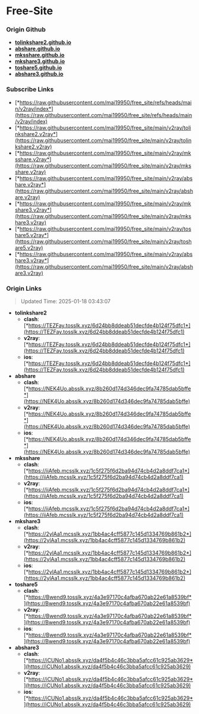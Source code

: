 # Free-Site

### Origin Github

- [**tolinkshare2.github.io**](https://github.com/tolinkshare2/tolinkshare2.github.io)
- [**abshare.github.io**](https://github.com/abshare/abshare.github.io)
- [**mksshare.github.io**](https://github.com/mksshare/mksshare.github.io)
- [**mkshare3.github.io**](https://github.com/mkshare3/mkshare3.github.io)
- [**toshare5.github.io**](https://github.com/toshare5/toshare5.github.io)
- [**abshare3.github.io**](https://github.com/abshare3/abshare3.github.io)

### Subscribe Links

- [*https://raw.githubusercontent.com/mai19950/free_site/refs/heads/main/v2ray/index*](https://raw.githubusercontent.com/mai19950/free_site/refs/heads/main/v2ray/index)
- [*https://raw.githubusercontent.com/mai19950/free_site/main/v2ray/tolinkshare2.v2ray*](https://raw.githubusercontent.com/mai19950/free_site/main/v2ray/tolinkshare2.v2ray)
- [*https://raw.githubusercontent.com/mai19950/free_site/main/v2ray/mksshare.v2ray*](https://raw.githubusercontent.com/mai19950/free_site/main/v2ray/mksshare.v2ray)
- [*https://raw.githubusercontent.com/mai19950/free_site/main/v2ray/abshare.v2ray*](https://raw.githubusercontent.com/mai19950/free_site/main/v2ray/abshare.v2ray)
- [*https://raw.githubusercontent.com/mai19950/free_site/main/v2ray/mkshare3.v2ray*](https://raw.githubusercontent.com/mai19950/free_site/main/v2ray/mkshare3.v2ray)
- [*https://raw.githubusercontent.com/mai19950/free_site/main/v2ray/toshare5.v2ray*](https://raw.githubusercontent.com/mai19950/free_site/main/v2ray/toshare5.v2ray)
- [*https://raw.githubusercontent.com/mai19950/free_site/main/v2ray/abshare3.v2ray*](https://raw.githubusercontent.com/mai19950/free_site/main/v2ray/abshare3.v2ray)

### Origin Links

> Updated Time: 2025-01-18 03:43:07

- **tolinkshare2**
  - **clash**: [*https://TEZFay.tosslk.xyz/6d24bb8ddeab51decfde4b124f75dfc1*](https://TEZFay.tosslk.xyz/6d24bb8ddeab51decfde4b124f75dfc1)
  - **v2ray**: [*https://TEZFay.tosslk.xyz/6d24bb8ddeab51decfde4b124f75dfc1*](https://TEZFay.tosslk.xyz/6d24bb8ddeab51decfde4b124f75dfc1)
  - **ios**: [*https://TEZFay.tosslk.xyz/6d24bb8ddeab51decfde4b124f75dfc1*](https://TEZFay.tosslk.xyz/6d24bb8ddeab51decfde4b124f75dfc1)
- **abshare**
  - **clash**: [*https://NEK4Uo.absslk.xyz/8b260d174d346dec9fa74785dab5bffe*](https://NEK4Uo.absslk.xyz/8b260d174d346dec9fa74785dab5bffe)
  - **v2ray**: [*https://NEK4Uo.absslk.xyz/8b260d174d346dec9fa74785dab5bffe*](https://NEK4Uo.absslk.xyz/8b260d174d346dec9fa74785dab5bffe)
  - **ios**: [*https://NEK4Uo.absslk.xyz/8b260d174d346dec9fa74785dab5bffe*](https://NEK4Uo.absslk.xyz/8b260d174d346dec9fa74785dab5bffe)
- **mksshare**
  - **clash**: [*https://iiAfeb.mcsslk.xyz/1c5f275f6d2ba94d74cb4d2a8ddf7ca1*](https://iiAfeb.mcsslk.xyz/1c5f275f6d2ba94d74cb4d2a8ddf7ca1)
  - **v2ray**: [*https://iiAfeb.mcsslk.xyz/1c5f275f6d2ba94d74cb4d2a8ddf7ca1*](https://iiAfeb.mcsslk.xyz/1c5f275f6d2ba94d74cb4d2a8ddf7ca1)
  - **ios**: [*https://iiAfeb.mcsslk.xyz/1c5f275f6d2ba94d74cb4d2a8ddf7ca1*](https://iiAfeb.mcsslk.xyz/1c5f275f6d2ba94d74cb4d2a8ddf7ca1)
- **mkshare3**
  - **clash**: [*https://2ylAa1.mcsslk.xyz/1bb4ac4cff5877c145d1334769b861b2*](https://2ylAa1.mcsslk.xyz/1bb4ac4cff5877c145d1334769b861b2)
  - **v2ray**: [*https://2ylAa1.mcsslk.xyz/1bb4ac4cff5877c145d1334769b861b2*](https://2ylAa1.mcsslk.xyz/1bb4ac4cff5877c145d1334769b861b2)
  - **ios**: [*https://2ylAa1.mcsslk.xyz/1bb4ac4cff5877c145d1334769b861b2*](https://2ylAa1.mcsslk.xyz/1bb4ac4cff5877c145d1334769b861b2)
- **toshare5**
  - **clash**: [*https://Bwend9.tosslk.xyz/4a3e97170c4afba670ab22e61a8539bf*](https://Bwend9.tosslk.xyz/4a3e97170c4afba670ab22e61a8539bf)
  - **v2ray**: [*https://Bwend9.tosslk.xyz/4a3e97170c4afba670ab22e61a8539bf*](https://Bwend9.tosslk.xyz/4a3e97170c4afba670ab22e61a8539bf)
  - **ios**: [*https://Bwend9.tosslk.xyz/4a3e97170c4afba670ab22e61a8539bf*](https://Bwend9.tosslk.xyz/4a3e97170c4afba670ab22e61a8539bf)
- **abshare3**
  - **clash**: [*https://iCUNo1.absslk.xyz/da4f5b4c46c3bba5afcc61c925ab3629*](https://iCUNo1.absslk.xyz/da4f5b4c46c3bba5afcc61c925ab3629)
  - **v2ray**: [*https://iCUNo1.absslk.xyz/da4f5b4c46c3bba5afcc61c925ab3629*](https://iCUNo1.absslk.xyz/da4f5b4c46c3bba5afcc61c925ab3629)
  - **ios**: [*https://iCUNo1.absslk.xyz/da4f5b4c46c3bba5afcc61c925ab3629*](https://iCUNo1.absslk.xyz/da4f5b4c46c3bba5afcc61c925ab3629)
